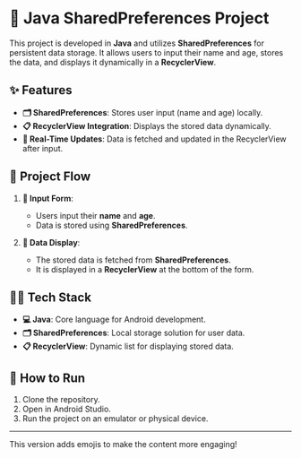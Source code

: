 
# 📱 Java SharedPreferences Project

This project is developed in **Java** and utilizes **SharedPreferences** for persistent data storage. It allows users to input their name and age, stores the data, and displays it dynamically in a **RecyclerView**.

## ✨ Features

- **🗂️ SharedPreferences**: Stores user input (name and age) locally.
- **📋 RecyclerView Integration**: Displays the stored data dynamically.
- **🔄 Real-Time Updates**: Data is fetched and updated in the RecyclerView after input.

## 📖 Project Flow

1. **📝 Input Form**:
   - Users input their **name** and **age**.
   - Data is stored using **SharedPreferences**.

2. **📄 Data Display**:
   - The stored data is fetched from **SharedPreferences**.
   - It is displayed in a **RecyclerView** at the bottom of the form.

## 🧑‍💻 Tech Stack

- **💻 Java**: Core language for Android development.
- **🗂️ SharedPreferences**: Local storage solution for user data.
- **📋 RecyclerView**: Dynamic list for displaying stored data.

## 🚀 How to Run

1. Clone the repository.
2. Open in Android Studio.
3. Run the project on an emulator or physical device.

---

This version adds emojis to make the content more engaging!
